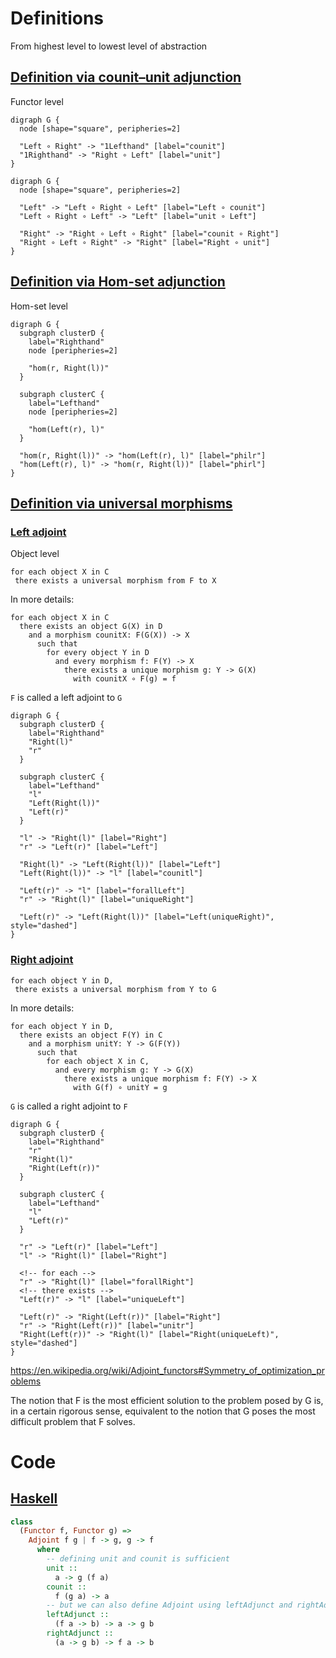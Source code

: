# Definitions

From highest level to lowest level of abstraction


## [Definition via counit–unit adjunction](https://en.wikipedia.org/wiki/Adjoint_functors#Definition_via_counit%E2%80%93unit_adjunction)

Functor level

```graphviz
digraph G {
  node [shape="square", peripheries=2]

  "Left ∘ Right" -> "1Lefthand" [label="counit"]
  "1Righthand" -> "Right ∘ Left" [label="unit"]
}
```


```graphviz
digraph G {
  node [shape="square", peripheries=2]

  "Left" -> "Left ∘ Right ∘ Left" [label="Left ∘ counit"]
  "Left ∘ Right ∘ Left" -> "Left" [label="unit ∘ Left"]

  "Right" -> "Right ∘ Left ∘ Right" [label="counit ∘ Right"]
  "Right ∘ Left ∘ Right" -> "Right" [label="Right ∘ unit"]
}
```


## [Definition via Hom-set adjunction](https://en.wikipedia.org/wiki/Adjoint_functors#Definition_via_Hom-set_adjunction)

Hom-set level

```graphviz
digraph G {
  subgraph clusterD {
    label="Righthand"
    node [peripheries=2]

    "hom(r, Right(l))"
  }

  subgraph clusterC {
    label="Lefthand"
    node [peripheries=2]

    "hom(Left(r), l)"
  }

  "hom(r, Right(l))" -> "hom(Left(r), l)" [label="philr"]
  "hom(Left(r), l)" -> "hom(r, Right(l))" [label="phirl"]
}
```

## [Definition via universal morphisms](https://en.wikipedia.org/wiki/Adjoint_functors#Definition_via_universal_morphisms)

### [Left adjoint](https://en.wikipedia.org/wiki/Adjoint_functors#Definition_via_universal_morphisms)

Object level

```
for each object X in C
 there exists a universal morphism from F to X
```
In more details:
```
for each object X in C
  there exists an object G(X) in D
    and a morphism counitX: F(G(X)) -> X
      such that
        for every object Y in D
          and every morphism f: F(Y) -> X
            there exists a unique morphism g: Y -> G(X)
              with counitX ∘ F(g) = f
```
`F` is called a left adjoint to `G`

```graphviz
digraph G {
  subgraph clusterD {
    label="Righthand"
    "Right(l)"
    "r"
  }

  subgraph clusterC {
    label="Lefthand"
    "l"
    "Left(Right(l))"
    "Left(r)"
  }

  "l" -> "Right(l)" [label="Right"]
  "r" -> "Left(r)" [label="Left"]

  "Right(l)" -> "Left(Right(l))" [label="Left"]
  "Left(Right(l))" -> "l" [label="counitl"]

  "Left(r)" -> "l" [label="forallLeft"]
  "r" -> "Right(l)" [label="uniqueRight"]

  "Left(r)" -> "Left(Right(l))" [label="Left(uniqueRight)", style="dashed"]
}
```

### [Right adjoint](https://en.wikipedia.org/wiki/Adjoint_functors#Definition_via_universal_morphisms)

```
for each object Y in D,
 there exists a universal morphism from Y to G
```
In more details:
```
for each object Y in D,
  there exists an object F(Y) in C
    and a morphism unitY: Y -> G(F(Y))
      such that
        for each object X in C,
          and every morphism g: Y -> G(X)
            there exists a unique morphism f: F(Y) -> X
              with G(f) ∘ unitY = g
```

`G` is called a right adjoint to `F`

```graphviz
digraph G {
  subgraph clusterD {
    label="Righthand"
    "r"
    "Right(l)"
    "Right(Left(r))"
  }

  subgraph clusterC {
    label="Lefthand"
    "l"
    "Left(r)"
  }

  "r" -> "Left(r)" [label="Left"]
  "l" -> "Right(l)" [label="Right"]

  <!-- for each -->
  "r" -> "Right(l)" [label="forallRight"]
  <!-- there exists -->
  "Left(r)" -> "l" [label="uniqueLeft"]

  "Left(r)" -> "Right(Left(r))" [label="Right"]
  "r" -> "Right(Left(r))" [label="unitr"]
  "Right(Left(r))" -> "Right(l)" [label="Right(uniqueLeft)", style="dashed"]
}
```

https://en.wikipedia.org/wiki/Adjoint_functors#Symmetry_of_optimization_problems

The notion that F is the most efficient solution to the problem posed by G is, in a certain rigorous sense, equivalent to the notion that G poses the most difficult problem that F solves.

# Code

## [Haskell](https://hackage.haskell.org/package/adjunction-0.0.0.0/docs/src/Data.Functor.Adjoint.html#Adjoint)

```haskell
class
  (Functor f, Functor g) =>
    Adjoint f g | f -> g, g -> f
      where
        -- defining unit and counit is sufficient
        unit ::
          a -> g (f a)
        counit ::
          f (g a) -> a
        -- but we can also define Adjoint using leftAdjunct and rightAdjunct instead
        leftAdjunct ::
          (f a -> b) -> a -> g b
        rightAdjunct ::
          (a -> g b) -> f a -> b
```